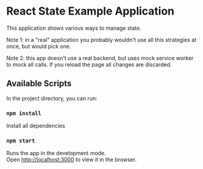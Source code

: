 # React State Example Application

This application shows various ways to manage state.

Note 1: in a "real" application you probably wouldn't use all this strategies at once, but would pick one.

Note 2: this app doesn't use a real backend, but uses mock service worker to mock all calls. If you reload the page all changes are discarded.

## Available Scripts

In the project directory, you can run:

### `npm install`

Install all dependencies

### `npm start`

Runs the app in the development mode.<br />
Open [http://localhost:3000](http://localhost:3000) to view it in the browser.
